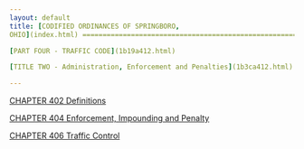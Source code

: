 ```yaml
---
layout: default 
title: [CODIFIED ORDINANCES OF SPRINGBORO,
OHIO](index.html) =====================================================

[PART FOUR - TRAFFIC CODE](1b19a412.html)

[TITLE TWO - Administration, Enforcement and Penalties](1b3ca412.html)

---
```


[CHAPTER 402 Definitions](1b44a412.html)

[CHAPTER 404 Enforcement, Impounding and Penalty](1c83a412.html)

[CHAPTER 406 Traffic Control](1cf5a412.html)
